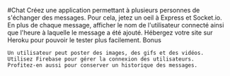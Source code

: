#Chat Créez une application permettant à plusieurs personnes de s'échanger des messages.
Pour cela, jetez un oeil à Express et Socket.io.
En plus de chaque message, afficher le nom de l'utilisateur connecté ainsi que l'heure à laquelle le message a été ajouté.
Hébergez votre site sur Heroku pour pouvoir le tester plus facilement.
Bonus

    Un utilisateur peut poster des images, des gifs et des vidéos.
    Utilisez Firebase pour gérer la connexion des utilisateurs.
    Profitez-en aussi pour conserver un historique des messages.

